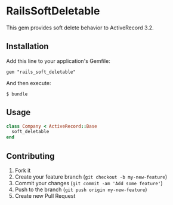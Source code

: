 # RailsSoftDeletable

This gem provides soft delete behavior to ActiveRecord 3.2.

## Installation

Add this line to your application's Gemfile:

    gem "rails_soft_deletable"

And then execute:

    $ bundle

## Usage

```ruby
class Company < ActiveRecord::Base
  soft_deletable
end
```

## Contributing

1. Fork it
2. Create your feature branch (`git checkout -b my-new-feature`)
3. Commit your changes (`git commit -am 'Add some feature'`)
4. Push to the branch (`git push origin my-new-feature`)
5. Create new Pull Request
